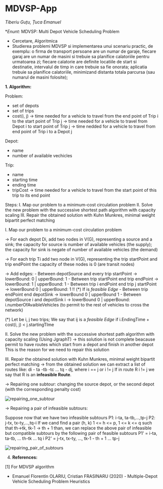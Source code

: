 # MDVSP-App
_Tiberiu Guțu, Țuca Emanuel_

**Enunt:*
MDVSP: Multi Depot Vehicle Scheduling Problem
- Cercetare, Algoritmica
- Studierea problemi MDVSP si implementarea unui scenariu practic, de
exemplu: o firma de transport persoane are un numar de garaje, fiecare garaj
are un numar de masini si trebuie sa planifice calatoriile pentru urmatoarea zi;
fiecare calatorie are definite locatiile de start si destinatie, intervalul de timp in
care trebuie sa fie onorata; aplicatia trebuie sa planifice calatoriile,
minimizand distanta totala parcursa (sau numarul de masini folosite);


**1. Algorithm:** 

Problem: 
- set of depots
- set of trips
- cost(i, j) -> time needed for a vehicle to travel from the end point of Trip i to the start point of Trip j
             -> time needed for a vehicle to travel from Depot i to start point of Trip j
             -> time nedded for a vehicle to travel from end point of Trip i to a Depot j

Depot:
- name
- number of available vechicles

Trip: 
- name
- starting time
- ending time
- tripCost -> time needed for a vehicle to travel from the start point of this trip to its end point

Steps: 
I. Map our problem to a minimum-cost circulation problem
II. Solve the new problem with the successive shortest path algorithm with capacity scaling
III. Repair the obtained solution with Kuhn Munkres, minimal weight bipartit perfect matching


I. Map our problem to a minimum-cost circulation problem 

-> For each depot Di, add two nodes in V(G), representing a source and a sink; 
      the capacity for source is number of available vehicles (the supply); 
      the capacity for sink is negate of number of available vehicles (the demand)
       
   -> For each trip Ti add two node in V(G), representing the trip startPoint and trip endPoint
      the capacity of these nodes is 0 (are transit nodes)
      
   -> Add edges:
      - Between depotSource and every trip startPoint -> lowerBound: 0 | upperBound: 1
      - Between trip startPoint end trip endPoint -> lowerBound: 1 | upperBound: 1
      - Between trip i endPoint end trip j startPoint -> lowerBound 0 | upperBound: 1 !! (*) If is _feasible Edge_
      - Between trip endPoint end depotSink -> lowerBound 0 | upperBound 1
      - Between depotSource i and depotSink i -> lowerBound 0 | upperBound: i.numberOfAvaibleVehicles 
                                                    (to permit to the rest of vehicles to cross the network)
                                                    
 (*) Let be i, j two trips; We say that ij is a _feasible Edge_ if i.EndingTime + cost(i, j) < j.startingTIme                                                    
 
 
 
II. Solve the new problem with the successive shortest path algorithm with capacity scaling (Using JgraphT)
-> this solution is not complete beacause permit to have routes which start from a depot and finish in another depot
This is the reason for we need to repair this solution 


III. Repair the obtained solution with Kuhn Munkres, minimal weight bipartit perfect matching
-> from the obtained solution we can extract a list of routes like: di - ta -tb -tc ... tq - dj, where i == j or i != j
If in route R i != j we say that R is an **infeasible Route**.

-> Repairing one subtour: changing the source depot, or the second depot (with the corresponding penalty cost)

![repairing_one_subtour](https://user-images.githubusercontent.com/59021794/119504819-03f2d000-bd75-11eb-959c-86c0044b0de6.png)

-> Repairing a pair of infeasible subtours: 

Suppose now that we have two infeasible subtours
      P1: i-ta, ta-tb,...,tp-j 
      P2: j-tx, tx-ty,...,tq-i
If we cand find a pair (h, k) 1 <= h <= p, 1 <= k <= q such that th->tk, tk-1 -> th + 1 than, we can replace the above pair of infeasible but compatible subtours by the following pair of feasible subtours
      P1' = i-ta, ta-tb, ... th-tk ... tq i
      P2' = j-tx, tx-ty, ..., tk-1 - th + 1 ... tp-j
      
 ![repairing_pair_of_subtours](https://user-images.githubusercontent.com/59021794/119508129-25a18680-bd78-11eb-944a-31cbe44b4750.png)




4. **References:**

[1] For MDVSP algorithm 
- Emanuel Florentin OLARIU, Cristian FRASINARU (2020) - Multiple-Depot Vehicle Scheduling Problem Heuristics
